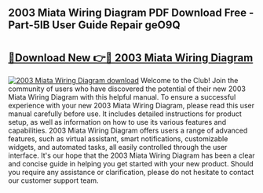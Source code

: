 ## 2003 Miata Wiring Diagram PDF Download Free - Part-5lB User Guide Repair geO9Q

# <h2><a href="http://dfhstm.blite.top/?on=2003+Miata+Wiring+Diagram">🔗Download New 👉🔴 2003 Miata Wiring Diagram</a></h2>

[![2003 Miata Wiring Diagram download](https://i.imgur.com/lujVjoI.png)](http://dfhstm.blite.top/?on=2003+Miata+Wiring+Diagram)
Welcome to the Club! Join the community of users who have discovered the potential of their new 2003 Miata Wiring Diagram with this helpful manual. To ensure a successful experience with your new 2003 Miata Wiring Diagram, please read this user manual carefully before use. It includes detailed instructions for product setup, as well as information on how to use its various features and capabilities. 2003 Miata Wiring Diagram offers users a range of advanced features, such as virtual assistant, smart notifications, customizable widgets, and automated tasks, all easily controlled through the user interface. It's our hope that the 2003 Miata Wiring Diagram has been a clear and concise guide in helping you get started with your new product. Should you require any assistance or clarification, please do not hesitate to contact our customer support team.
